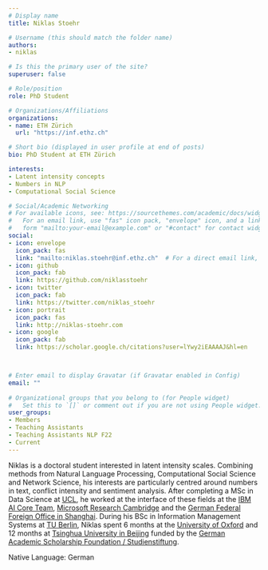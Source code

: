 ```yaml
---
# Display name
title: Niklas Stoehr

# Username (this should match the folder name)
authors:
- niklas

# Is this the primary user of the site?
superuser: false

# Role/position
role: PhD Student

# Organizations/Affiliations
organizations:
- name: ETH Zürich
  url: "https://inf.ethz.ch"

# Short bio (displayed in user profile at end of posts)
bio: PhD Student at ETH Zürich

interests:
- Latent intensity concepts
- Numbers in NLP
- Computational Social Science

# Social/Academic Networking
# For available icons, see: https://sourcethemes.com/academic/docs/widgets/#icons
#   For an email link, use "fas" icon pack, "envelope" icon, and a link in the
#   form "mailto:your-email@example.com" or "#contact" for contact widget.
social:
- icon: envelope
  icon_pack: fas
  link: "mailto:niklas.stoehr@inf.ethz.ch"  # For a direct email link, use "mailto:test@example.org".
- icon: github
  icon_pack: fab
  link: https://github.com/niklasstoehr
- icon: twitter
  icon_pack: fab
  link: https://twitter.com/niklas_stoehr
- icon: portrait
  icon_pack: fas
  link: http://niklas-stoehr.com
- icon: google
  icon_pack: fab
  link: https://scholar.google.ch/citations?user=lYwy2iEAAAAJ&hl=en



# Enter email to display Gravatar (if Gravatar enabled in Config)
email: ""
  
# Organizational groups that you belong to (for People widget)
#   Set this to `[]` or comment out if you are not using People widget.  
user_groups:
- Members
- Teaching Assistants
- Teaching Assistants NLP F22
- Current
---
```

Niklas is a doctoral student interested in latent intensity scales. Combining methods from Natural Language Processing, Computational Social Science and Network Science, his interests are particularly centred around numbers in text, conflict intensity and sentiment analysis. After completing a MSc in Data Science at [UCL](https://www.ucl.ac.uk/computer-science/), he worked at the interface of these fields at the [IBM AI Core Team](https://www.ibm.com/watson), [Microsoft Research Cambridge](https://www.microsoft.com/en-us/research/lab/microsoft-research-cambridge/) and the [German Federal Foreign Office in Shanghai](https://www.auswaertiges-amt.de/en). During his BSc in Information Management Systems at [TU Berlin](https://www.eecs.tu-berlin.de/menue/about_us/parameter/en/), Niklas spent 6 months at the [University of Oxford](http://www.cs.ox.ac.uk) and 12 months at [Tsinghua University in Beijing](http://www.cs.tsinghua.edu.cn/publish/csen/index.html) funded by the [German Academic Scholarship Foundation / Studienstiftung](https://www.studienstiftung.de/en/).

Native Language: German